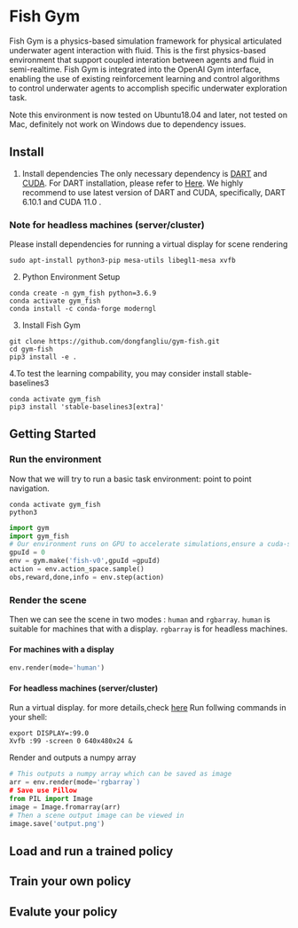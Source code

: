 # Fish Gym
Fish Gym is a physics-based simulation framework for physical articulated underwater agent interaction with fluid.
This is the first physics-based environment that support coupled interation between agents and fluid in semi-realtime.
Fish Gym is integrated into the OpenAI Gym interface, enabling the use of existing reinforcement learning and control algorithms to control underwater agents to accomplish specific underwater exploration task.

Note this environment is now tested on Ubuntu18.04 and later, not tested on Mac, definitely not work on Windows due to dependency issues.

## Install
1. Install dependencies
  The only necessary dependency is [DART](https://github.com/dartsim/dart) and [CUDA](https://developer.nvidia.com/cuda-toolkit).
  For DART installation, please refer to [Here](https://dartsim.github.io/install_dart_on_ubuntu.html).
  We highly recommend to use latest version of DART and CUDA, specifically, DART 6.10.1 and CUDA 11.0 .
### Note for headless machines (server/cluster)
Please install dependencies for running a virtual display for scene rendering
```shell
sudo apt-install python3-pip mesa-utils libegl1-mesa xvfb
```

2. Python Environment Setup
```shell
conda create -n gym_fish python=3.6.9
conda activate gym_fish
conda install -c conda-forge moderngl
```
3. Install Fish Gym
```shell
git clone https://github.com/dongfangliu/gym-fish.git
cd gym-fish
pip3 install -e .
```
4.To test the learning compability, you may consider install stable-baselines3
```shell
conda activate gym_fish
pip3 install 'stable-baselines3[extra]'
```


## Getting Started

### Run the environment
Now that we will try to run a basic task environment: point to point navigation.
```shell
conda activate gym_fish
python3
```
```python
import gym
import gym_fish
# Our environment runs on GPU to accelerate simulations,ensure a cuda-supported GPU exists on your machine
gpuId = 0
env = gym.make('fish-v0',gpuId =gpuId)
action = env.action_space.sample()
obs,reward,done,info = env.step(action)
```
### Render the scene
Then we can see the scene in two modes : `human` and `rgbarray`.
`human` is suitable for machines that with a display.
`rgbarray` is for headless machines.
#### For machines with a display
```python
env.render(mode='human')
```
#### For headless machines (server/cluster)
Run a virtual display. for more details,check [here](https://moderngl.readthedocs.io/en/latest/techniques/headless_ubuntu_18_server.html)
Run follwing commands in your shell:
```shell
export DISPLAY=:99.0
Xvfb :99 -screen 0 640x480x24 &
```
Render and outputs a numpy array
```python
# This outputs a numpy array which can be saved as image
arr = env.render(mode='rgbarray`)
# Save use Pillow
from PIL import Image
image = Image.fromarray(arr)
# Then a scene output image can be viewed in 
image.save('output.png')
```
## Load and run a trained policy

## Train your own policy

## Evalute your policy

